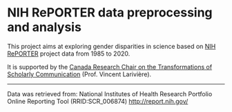 # NIH RePORTER data preprocessing and analysis

This project aims at exploring gender disparities in science based on [NIH RePORTER](https://exporter.nih.gov/ExPORTER_Catalog.aspx?sid=1&index=0) project data from 1985 to 2020. 

It is supported by the [Canada Research Chair on the Transformations of Scholarly Communication](https://crctcs.openum.ca/en) (Prof. Vincent Larivière).

___

Data was retrieved from:
National Institutes of Health Research Portfolio Online Reporting Tool (RRID:SCR_006874)
http://report.nih.gov/ 
